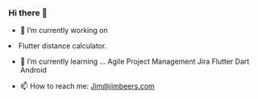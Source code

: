 ### Hi there 👋
- 🔭 I’m currently working on<BR>
<LI>
  Flutter distance calculator.
  </LI>
  
- 🌱 I’m currently learning ...
  Agile Project Management
  Jira 
  Flutter
  Dart
  Android 
  
- 📫 How to reach me: Jim@jimbeers.com


  

<!--
**jimbeers/jimbeers** is a ✨ _special_ ✨ repository because its `README.md` (this file) appears on your GitHub profile.

Here are some ideas to get you started:

- 🔭 I’m currently working on ...
- 🌱 I’m currently learning ...
- 👯 I’m looking to collaborate on ...
- 🤔 I’m looking for help with ...
- 💬 Ask me about ...
- 📫 How to reach me: ...
- 😄 Pronouns: ...
- ⚡ Fun fact: ...
-->
